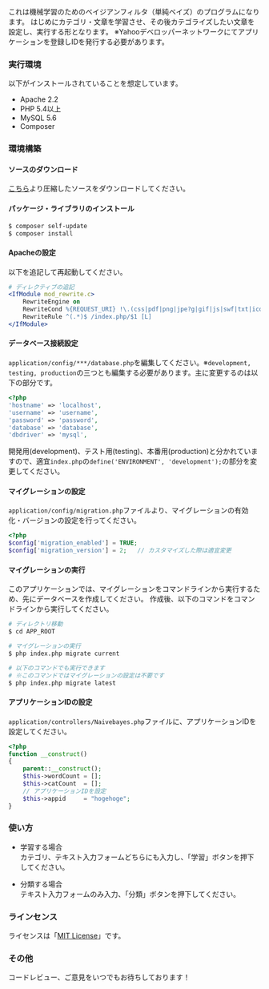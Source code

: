 これは機械学習のためのベイジアンフィルタ（単純ベイズ）のプログラムになります。
はじめにカテゴリ・文章を学習させ、その後カテゴライズしたい文章を設定し、実行する形となります。
※Yahooデベロッパーネットワークにてアプリケーションを登録しIDを発行する必要があります。

### 実行環境
以下がインストールされていることを想定しています。

- Apache 2.2
- PHP 5.4以上
- MySQL 5.6
- Composer

### 環境構築
#### ソースのダウンロード
[こちら](https://github.com/k-kuwahara/naive_bayes/archive/webApp.zip)より圧縮したソースをダウンロードしてください。

#### パッケージ・ライブラリのインストール

```bash
$ composer self-update
$ composer install
```

#### Apacheの設定
以下を追記して再起動してください。
```apache
# ディレクティブの追記
<IfModule mod_rewrite.c>
    RewriteEngine on
    RewriteCond %{REQUEST_URI} !\.(css|pdf|png|jpe?g|gif|js|swf|txt|ico|s?html?)$
    RewriteRule ^(.*)$ /index.php/$1 [L]
</IfModule>
```

#### データベース接続設定
`application/config/***/database.php`を編集してください。※`development, testing, production`の三つとも編集する必要があります。主に変更するのは以下の部分です。

```php
<?php
'hostname' => 'localhost',
'username' => 'username',
'password' => 'password',
'database' => 'database',
'dbdriver' => 'mysql',
```

開発用(development)、テスト用(testing)、本番用(production)と分かれていますので、適宜`index.php`の`define('ENVIRONMENT', 'development');`の部分を変更してください。

#### マイグレーションの設定
`application/config/migration.php`ファイルより、マイグレーションの有効化・バージョンの設定を行ってください。

```php
<?php
$config['migration_enabled'] = TRUE;
$config['migration_version'] = 2;   // カスタマイズした際は適宜変更
```

#### マイグレーションの実行
このアプリケーションでは、マイグレーションをコマンドラインから実行するため、先にデータベースを作成してください。
作成後、以下のコマンドをコマンドラインから実行してください。

```bash
# ディレクトリ移動
$ cd APP_ROOT

# マイグレーションの実行
$ php index.php migrate current

# 以下のコマンドでも実行できます
# ※このコマンドではマイグレーションの設定は不要です
$ php index.php migrate latest
```

#### アプリケーションIDの設定
`application/controllers/Naivebayes.php`ファイルに、アプリケーションIDを設定してください。

```php
<?php
function __construct()
{
    parent::__construct();
    $this->wordCount = [];
    $this->catCount  = [];
    // アプリケーションIDを設定
    $this->appid     = "hogehoge";
}
```

### 使い方
- 学習する場合  
カテゴリ、テキスト入力フォームどちらにも入力し、「学習」ボタンを押下してください。

- 分類する場合  
テキスト入力フォームのみ入力、「分類」ボタンを押下してください。


### ラインセンス
ライセンスは「[MIT License](https://github.com/k-kuwahara/naive_bayes/blob/master/LICENSE.md)」です。

### その他
コードレビュー、ご意見をいつでもお待ちしております！
